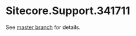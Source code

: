 # Sitecore.Support.341711

See [master branch](https://github.com/sitecoresupport/Sitecore.Support.341711) for details.
